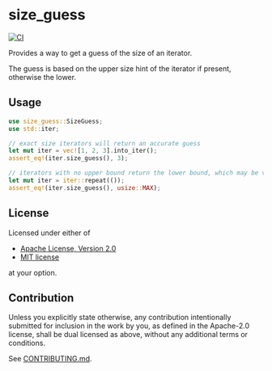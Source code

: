 # size_guess

[![CI](https://github.com/MaxMahem/size_guess/workflows/CI/badge.svg)](https://github.com/MaxMahem/size_guess/actions)

Provides a way to get a guess of the size of an iterator. 

The guess is based on the upper size hint of the iterator if present, otherwise the lower.

## Usage

```rust
use size_guess::SizeGuess;
use std::iter;

// exact size iterators will return an accurate guess
let mut iter = vec![1, 2, 3].into_iter();
assert_eq!(iter.size_guess(), 3);

// iterators with no upper bound return the lower bound, which may be very large
let mut iter = iter::repeat(());
assert_eq!(iter.size_guess(), usize::MAX);
```

## License

Licensed under either of

 * [Apache License, Version 2.0](LICENSE-APACHE)
 * [MIT license](LICENSE-MIT)

at your option.

## Contribution

Unless you explicitly state otherwise, any contribution intentionally submitted
for inclusion in the work by you, as defined in the Apache-2.0 license, shall be
dual licensed as above, without any additional terms or conditions.

See [CONTRIBUTING.md](CONTRIBUTING.md).
